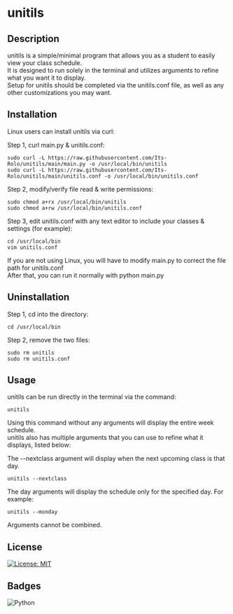 # unitils

## Description

unitils is a simple/minimal program that allows you as a student to easily view your class schedule.  
It is designed to run solely in the terminal and utilizes arguments to refine what you want it to display.  
Setup for unitils should be completed via the unitils.conf file, as well as any other customizations you may want.  

## Installation

Linux users can install unitils via curl:

Step 1, curl main.py & unitils.conf:
```
sudo curl -L https://raw.githubusercontent.com/Its-Rolo/unitils/main/main.py -o /usr/local/bin/unitils
sudo curl -L https://raw.githubusercontent.com/Its-Rolo/unitils/main/unitils.conf -o /usr/local/bin/unitils.conf
```
Step 2, modify/verify file read & write permissions:
```
sudo chmod a+rx /usr/local/bin/unitils
sudo chmod a+rw /usr/local/bin/unitils.conf
```
Step 3, edit unitils.conf with any text editor to include your classes & settings (for example):
```
cd /usr/local/bin
vim unitils.conf
```

If you are not using Linux, you will have to modify main.py to correct the file path for unitils.conf  
After that, you can run it normally with python main.py

## Uninstallation

Step 1, cd into the directory:
```
cd /usr/local/bin
```
Step 2, remove the two files:
```
sudo rm unitils
sudo rm unitils.conf
```

## Usage

unitils can be run directly in the terminal via the command:  
```
unitils
```
Using this command without any arguments will display the entire week schedule.  
unitils also has multiple arguments that you can use to refine what it displays, listed below:  

The --nextclass argument will display when the next upcoming class is that day.  
```
unitils --nextclass
```
The day arguments will display the schedule only for the specified day. For example:  
```
unitils --monday
```
Arguments cannot be combined.

## License

[![License: MIT](https://img.shields.io/badge/License-MIT-yellow.svg)](https://opensource.org/licenses/MIT)

## Badges

![Python](https://img.shields.io/badge/Python-3.x-blue?logo=python&logoColor=white)
